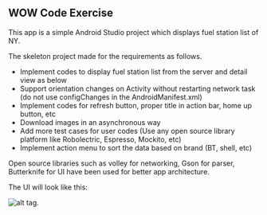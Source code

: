 WOW Code Exercise
---
This app is a simple Android Studio project which displays fuel station list of NY.

The skeleton project made for the requirements as follows.

* Implement codes to display fuel station list from the server and detail view as below
* Support orientation changes on Activity without restarting network task (do not use configChanges in the AndroidManifest.xml)
* Implement codes for refresh button, proper title in action bar, home up button, etc
* Download images in an asynchronous way
* Add more test cases for user codes (Use any open source library platform like Robolectric, Espresso, Mockito, etc)
* Implement action menu to sort the data based on brand (BT, shell, etc)

Open source libraries such as volley for networking,
                        Gson for parser,
                        Butterknife for UI have been used for better app architecture.


The UI will look like this:

![alt tag](https://github.com/vicfaith/wow-codetest-android/blob/master/app.png).
